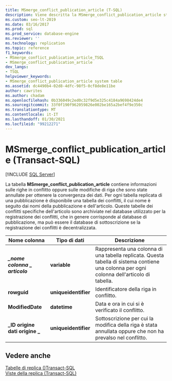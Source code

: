 ```yaml
---
title: MSmerge_conflict_publication_article (T-SQL)
description: Viene descritta la MSmerge_conflict_publication_article stored procedure che contiene informazioni sulle righe in conflitto oppure sulle modifiche di riga che sono state annullate per ottenere la convergenza dei dati.
ms.custom: seo-lt-2019
ms.date: 03/16/2017
ms.prod: sql
ms.prod_service: database-engine
ms.reviewer: ''
ms.technology: replication
ms.topic: reference
f1_keywords:
- MSmerge_conflict_publication_article_TSQL
- MSmerge_conflict_publication_article
dev_langs:
- TSQL
helpviewer_keywords:
- MSmerge_conflict_publication_article system table
ms.assetid: dc4490b4-02d8-4dfc-98f5-0cf8de8e11be
author: cawrites
ms.author: chadam
ms.openlocfilehash: 0b336049c2ed0c32f9d5e325c4184a9698424de4
ms.sourcegitcommit: 33f0f190f962059826e002be165a2bef4f9e350c
ms.translationtype: MT
ms.contentlocale: it-IT
ms.lasthandoff: 01/30/2021
ms.locfileid: "99212271"
---
```

# <a name="msmerge_conflict_publication_article-transact-sql"></a>MSmerge_conflict_publication_article (Transact-SQL)
[!INCLUDE [SQL Server](../../includes/applies-to-version/sqlserver.md)]

  La tabella **MSmerge_conflict_publication_article** contiene informazioni sulle righe in conflitto oppure sulle modifiche di riga che sono state annullate per ottenere la convergenza dei dati. Per ogni tabella replicata di una pubblicazione è disponibile una tabella dei conflitti, il cui nome è seguito dai nomi della pubblicazione e dell'articolo. Queste tabelle dei conflitti specifiche dell'articolo sono archiviate nel database utilizzato per la registrazione dei conflitti, che in genere corrisponde al database di pubblicazione, ma può essere il database di sottoscrizione se la registrazione dei conflitti è decentralizzata.  
  
|Nome colonna|Tipo di dati|Descrizione|  
|-----------------|---------------|-----------------|  
|**_\_nome colonna \_ articolo_**|**variable**|Rappresenta una colonna di una tabella replicata. Questa tabella di sistema contiene una colonna per ogni colonna dell'articolo di tabella.|  
|**rowguid**|**uniqueidentifier**|Identificatore della riga in conflitto.|  
|**ModifiedDate**|**datetime**|Data e ora in cui si è verificato il conflitto.|  
|**\_ID origine dati origine \_**|**uniqueidentifier**|Sottoscrizione per cui la modifica della riga è stata annullata oppure che non ha prevalso nel conflitto.|  
  
## <a name="see-also"></a>Vedere anche  
 [Tabelle di replica &#40;&#41;Transact-SQL ](../../relational-databases/system-tables/replication-tables-transact-sql.md)   
 [Viste della replica &#40;Transact-SQL&#41;](../../relational-databases/system-views/replication-views-transact-sql.md)  
  
  
